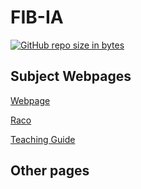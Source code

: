 # FIB-IA
[![GitHub repo size in bytes](https://img.shields.io/github/repo-size/latorware/FIB-IA.svg)](https://github.com/latorware/FIB-IA)

## Subject Webpages

[Webpage](https://sites.google.com/upc.edu/intelligencia-artificial)

[Raco](https://raco.fib.upc.edu/home/assignatura?espai=270023)

[Teaching Guide](https://www.fib.upc.edu/ca/estudis/graus/grau-en-enginyeria-informatica/pla-destudis/assignatures/IA)



## Other pages
